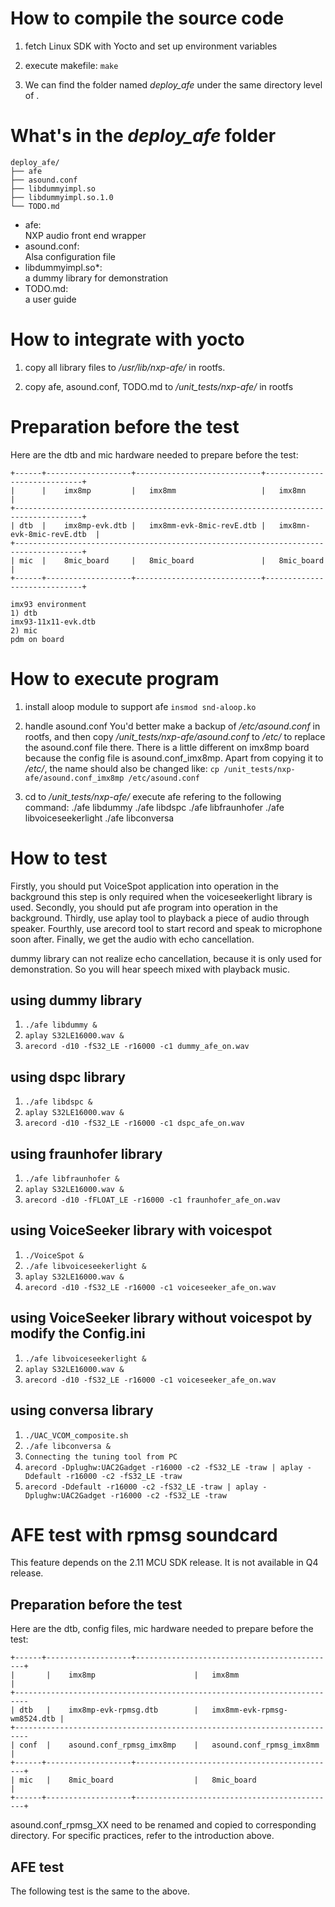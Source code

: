 # How to compile the source code

1. fetch Linux SDK with Yocto and set up environment variables
   
2. execute makefile: `make`

3. We can find the folder named *deploy_afe* under the same directory level of
<audio-front-end>.

# What's in the *deploy_afe* folder
```
deploy_afe/
├── afe
├── asound.conf
├── libdummyimpl.so
├── libdummyimpl.so.1.0
└── TODO.md
```
- afe:  
  NXP audio front end wrapper 
- asound.conf:  
  Alsa configuration file
- libdummyimpl.so*:  
  a dummy library for demonstration
- TODO.md:  
  a user guide

# How to integrate with yocto

1. copy all library files to */usr/lib/nxp-afe/* in rootfs.

2. copy afe, asound.conf, TODO.md to */unit_tests/nxp-afe/* in rootfs 

# Preparation before the test

Here are the dtb and mic hardware needed to prepare before the test:

```
+------+-------------------+----------------------------+-----------------------------+
|      |    imx8mp         |   imx8mm                   |   imx8mn                    |
+-------------------------------------------------------------------------------------+
| dtb  |    imx8mp-evk.dtb |   imx8mm-evk-8mic-revE.dtb |   imx8mn-evk-8mic-revE.dtb  |
+-------------------------------------------------------------------------------------+
| mic  |    8mic_board     |   8mic_board               |   8mic_board                |
+------+-------------------+----------------------------+-----------------------------+

imx93 environment
1) dtb
imx93-11x11-evk.dtb
2) mic
pdm on board
```

# How to execute program

1. install aloop module to support afe
`insmod snd-aloop.ko`

2. handle asound.conf
You'd better make a backup of */etc/asound.conf* in rootfs, 
and then copy */unit_tests/nxp-afe/asound.conf* to */etc/* to replace 
the asound.conf file there. There is a little different on imx8mp board
because the config file is asound.conf_imx8mp. Apart from copying it to */etc/*, 
the name should also be changed like:
`cp /unit_tests/nxp-afe/asound.conf_imx8mp /etc/asound.conf`

3. cd to */unit_tests/nxp-afe/* execute afe refering to the following command:
./afe libdummy
./afe libdspc
./afe libfraunhofer
./afe libvoiceseekerlight
./afe libconversa

# How to test

Firstly, you should put VoiceSpot application into operation in the background
this step is only required when the voiceseekerlight library is used.
Secondly, you should put afe program into operation in the background.
Thirdly, use aplay tool to playback a piece of audio through speaker.
Fourthly, use arecord tool to start record and speak to microphone soon after.
Finally, we get the audio with echo cancellation.

dummy library can not realize echo cancellation, because it is only used for
demonstration. So you will hear speech mixed with playback music.

## using dummy library
1. `./afe libdummy &`
2. `aplay S32LE16000.wav &`
3. `arecord -d10 -fS32_LE -r16000 -c1 dummy_afe_on.wav`

## using dspc library
1. `./afe libdspc &`
2. `aplay S32LE16000.wav &`
3. `arecord -d10 -fS32_LE -r16000 -c1 dspc_afe_on.wav`

## using fraunhofer library
1. `./afe libfraunhofer &`
2. `aplay S32LE16000.wav &`
3. `arecord -d10 -fFLOAT_LE -r16000 -c1 fraunhofer_afe_on.wav`

## using VoiceSeeker library with voicespot
1. `./VoiceSpot &`
2. `./afe libvoiceseekerlight &`
3. `aplay S32LE16000.wav &`
4. `arecord -d10 -fS32_LE -r16000 -c1 voiceseeker_afe_on.wav`

## using VoiceSeeker library without voicespot by modify the Config.ini
1. `./afe libvoiceseekerlight &`
2. `aplay S32LE16000.wav &`
3. `arecord -d10 -fS32_LE -r16000 -c1 voiceseeker_afe_on.wav`

## using conversa library
1. `./UAC_VCOM_composite.sh`
2. `./afe libconversa &`
3. `Connecting the tuning tool from PC`
4. `arecord -Dplughw:UAC2Gadget -r16000 -c2 -fS32_LE -traw | aplay -Ddefault -r16000 -c2 -fS32_LE -traw`
5. `arecord -Ddefault -r16000 -c2 -fS32_LE -traw | aplay -Dplughw:UAC2Gadget -r16000 -c2 -fS32_LE -traw`

# AFE test with rpmsg soundcard
This feature depends on the 2.11 MCU SDK release. It is not available in Q4 release.

## Preparation before the test

Here are the dtb, config files, mic hardware needed to prepare before the test:

```
+------+-------------------+---------------------------------------------+
|       |    imx8mp                      |   imx8mm                      |
+-------------------------------------------------------------------------
| dtb   |    imx8mp-evk-rpmsg.dtb        |   imx8mm-evk-rpmsg-wm8524.dtb |
+-------------------------------------------------------------------------
| conf  |    asound.conf_rpmsg_imx8mp    |   asound.conf_rpmsg_imx8mm    |
+------+-------------------+---------------------------------------------+
| mic   |    8mic_board                  |   8mic_board                  |
+------+-------------------+---------------------------------------------+
```
asound.conf_rpmsg_XX need to be renamed and copied to corresponding directory.
For specific practices, refer to the introduction above.

## AFE test
The following test is the same to the above.
